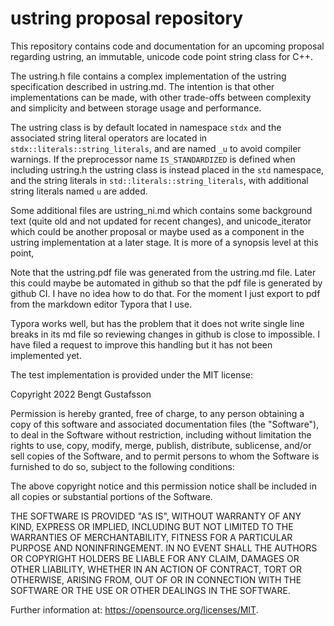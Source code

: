 ustring proposal repository
===========================

This repository contains code and documentation for an upcoming proposal regarding ustring, an immutable, unicode code point string class for C++.

The ustring.h file contains a complex implementation of the ustring specification described in ustring.md. The intention is that
other implementations can be made, with other trade-offs between complexity and simplicity and between storage usage and performance.

The ustring class is by default located in namespace `stdx` and the associated string literal operators are located in
`stdx::literals::string_literals`, and are named `_u` to avoid compiler warnings. If the preprocessor name `IS_STANDARDIZED` is defined
when including ustring.h the ustring class is instead placed in the `std` namespace, and the string literals in
`std::literals::string_literals`, with additional string literals named `u` are added.

Some additional files are ustring_ni.md which contains some background text (quite old and not updated for recent changes), and
unicode_iterator which could be another proposal or maybe used as a component in the ustring implementation at a later stage. It is
more of a synopsis level at this point,

Note that the ustring.pdf file was generated from the ustring.md file. Later this could maybe be automated in github so that the pdf file is
generated by github CI. I have no idea how to do that. For the moment I just export to pdf from the markdown editor Typora that I use.

Typora works well, but has the problem that it does not write single line breaks in its md file so reviewing changes in github is
close to impossible. I have filed a request to improve this handling but it has not been implemented yet.


The test implementation is provided under the MIT license:

Copyright 2022 Bengt Gustafsson

Permission is hereby granted, free of charge, to any person obtaining a copy of this software and associated documentation files
(the "Software"), to deal in the Software without restriction, including without limitation the rights to use, copy, modify,
merge, publish, distribute, sublicense, and/or sell copies of the Software, and to permit persons to whom the Software is
furnished to do so, subject to the following conditions:

The above copyright notice and this permission notice shall be included in all copies or substantial portions of the Software.

THE SOFTWARE IS PROVIDED "AS IS", WITHOUT WARRANTY OF ANY KIND, EXPRESS OR IMPLIED, INCLUDING BUT NOT LIMITED TO THE WARRANTIES
OF MERCHANTABILITY, FITNESS FOR A PARTICULAR PURPOSE AND NONINFRINGEMENT. IN NO EVENT SHALL THE AUTHORS OR COPYRIGHT HOLDERS BE
LIABLE FOR ANY CLAIM, DAMAGES OR OTHER LIABILITY, WHETHER IN AN ACTION OF CONTRACT, TORT OR OTHERWISE, ARISING FROM, OUT OF OR IN
CONNECTION WITH THE SOFTWARE OR THE USE OR OTHER DEALINGS IN THE SOFTWARE.

Further information at: https://opensource.org/licenses/MIT.
